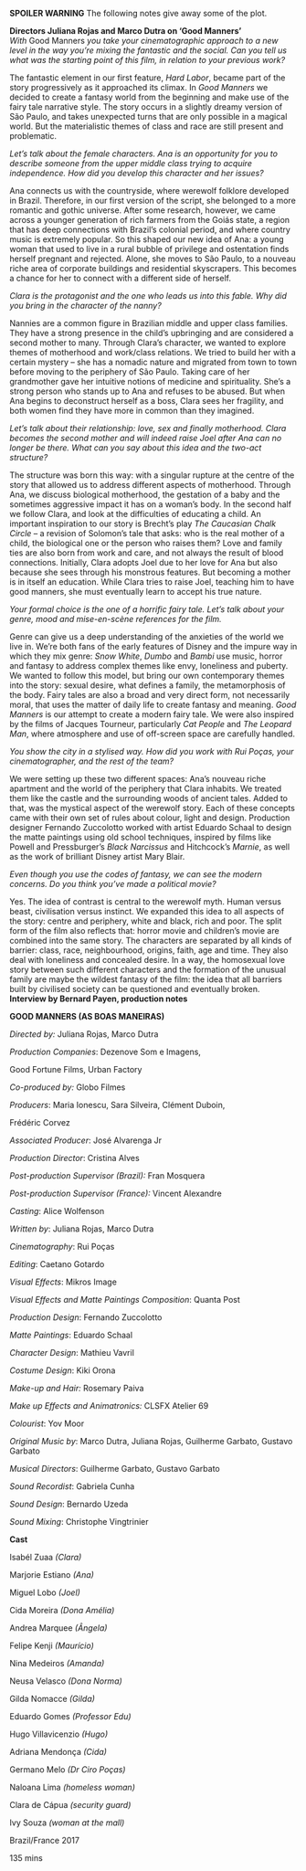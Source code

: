 

**SPOILER WARNING** The following notes give away some of the plot.

**Directors Juliana Rojas and Marco Dutra on ‘Good Manners’**  
_With_ Good Manners _you take your cinematographic approach to a new level in the way you’re mixing the fantastic and the social. Can you tell us what was the starting point of this film, in relation to your previous work?_

The fantastic element in our first feature, _Hard Labor_, became part of the story progressively as it approached its climax. In _Good Manners_ we decided to create a fantasy world from the beginning and make use of the fairy tale narrative style. The story occurs in a slightly dreamy version of São Paulo, and takes unexpected turns that are only possible in a magical world. But the materialistic themes of class and race are still present and problematic.

_Let’s talk about the female characters. Ana is an opportunity for you to describe someone from the upper middle class trying to acquire independence. How did you develop this character and her issues?_

Ana connects us with the countryside, where werewolf folklore developed in Brazil. Therefore, in our first version of the script, she belonged to a more romantic and gothic universe. After some research, however, we came across a younger generation of rich farmers from the Goiás state, a region that has deep connections with Brazil’s colonial period, and where country music is extremely popular. So this shaped our new idea of Ana: a young woman that used to live in a rural bubble of privilege and ostentation finds herself pregnant and rejected. Alone, she moves to São Paulo, to a nouveau riche area of corporate buildings and residential skyscrapers. This becomes a chance for her to connect with a different side of herself.

_Clara is the protagonist and the one who leads us into this fable. Why did you bring in the character of the nanny?_

Nannies are a common figure in Brazilian middle and upper class families. They have a strong presence in the child’s upbringing and are considered a second mother to many. Through Clara’s character, we wanted to explore themes of motherhood and work/class relations. We tried to build her with a certain mystery – she has a nomadic nature and migrated from town to town before moving to the periphery of São Paulo. Taking care of her grandmother gave her intuitive notions of medicine and spirituality. She’s a strong person who stands up to Ana and refuses to be abused. But when Ana begins to deconstruct herself as a boss, Clara sees her fragility, and both women find they have more in common than they imagined.

_Let’s talk about their relationship: love, sex and finally motherhood. Clara becomes the second mother and will indeed raise Joel after Ana can no longer be there. What can you say about this idea and the two-act structure?_

The structure was born this way: with a singular rupture at the centre of the story that allowed us to address different aspects of motherhood. Through Ana, we discuss biological motherhood, the gestation of a baby and the sometimes aggressive impact it has on a woman’s body. In the second half we follow Clara, and look at the difficulties of educating a child. An important inspiration to our story is Brecht’s play _The Caucasian Chalk Circle_ – a revision of Solomon’s tale that asks: who is the real mother of a child, the biological one or the person who raises them? Love and family ties are also born from work and care, and not always the result of blood connections. Initially, Clara adopts Joel due to her love for Ana but also because she sees through his monstrous features. But becoming a mother is in itself an education. While Clara tries to raise Joel, teaching him to have good manners, she must eventually learn to accept his true nature.

_Your formal choice is the one of a horrific fairy tale. Let’s talk about your genre, mood and mise-en-scène references for the film._

Genre can give us a deep understanding of the anxieties of the world we live in. We’re both fans of the early features of Disney and the impure way in which they mix genre: _Snow White_, _Dumbo_ and _Bambi_ use music, horror and fantasy to address complex themes like envy, loneliness and puberty. We wanted to follow this model, but bring our own contemporary themes into the story: sexual desire, what defines a family, the metamorphosis of the body. Fairy tales are also a broad and very direct form, not necessarily moral, that uses the matter of daily life to create fantasy and meaning. _Good Manners_ is our attempt to create a modern fairy tale. We were also inspired by the films of Jacques Tourneur, particularly _Cat People_ and _The Leopard Man_, where atmosphere and use of off-screen space are carefully handled.

_You show the city in a stylised way. How did you work with Rui Poças, your cinematographer, and the rest of the team?_

We were setting up these two different spaces: Ana’s nouveau riche apartment and the world of the periphery that Clara inhabits. We treated them like the castle and the surrounding woods of ancient tales. Added to that, was the mystical aspect of the werewolf story. Each of these concepts came with their own set of rules about colour, light and design. Production designer Fernando Zuccolotto worked with artist Eduardo Schaal to design the matte paintings using old school techniques, inspired by films like Powell and Pressburger’s _Black Narcissus_ and Hitchcock’s _Marnie_, as well as the work of brilliant Disney artist Mary Blair.

_Even though you use the codes of fantasy, we can see the modern concerns. Do you think you’ve made a political movie?_

Yes. The idea of contrast is central to the werewolf myth. Human versus beast, civilisation versus instinct. We expanded this idea to all aspects of the story: centre and periphery, white and black, rich and poor. The split form of the film also reflects that: horror movie and children’s movie are combined into the same story. The characters are separated by all kinds of barrier: class, race, neighbourhood, origins, faith, age and time. They also deal with loneliness and concealed desire. In a way, the homosexual love story between such different characters and the formation of the unusual family are maybe the wildest fantasy of the film: the idea that all barriers built by civilised society can be questioned and eventually broken. 
**Interview by Bernard Payen, production notes**

**GOOD MANNERS (AS BOAS MANEIRAS)**

_Directed by:_ Juliana Rojas, Marco Dutra

_Production_ _Companies_: Dezenove Som e Imagens,

Good Fortune Films, Urban Factory

_Co-produced by:_ Globo Filmes

_Producers_: Maria Ionescu, Sara Silveira, Clément Duboin,

Frédéric Corvez

_Associated_ _Producer_: José Alvarenga Jr

_Production_ _Director_: Cristina Alves

_Post-production Supervisor (Brazil):_ Fran Mosquera

_Post-production Supervisor (France):_ Vincent Alexandre

_Casting_: Alice Wolfenson

_Written_ _by_: Juliana Rojas, Marco Dutra

_Cinematography_: Rui Poças

_Editing_: Caetano Gotardo

_Visual_ _Effects_: Mikros Image

_Visual_ _Effects_ _and_ _Matte_ _Paintings_ _Composition_: Quanta Post

_Production_ _Design_: Fernando Zuccolotto

_Matte_ _Paintings_: Eduardo Schaal

_Character_ _Design_: Mathieu Vavril

_Costume_ _Design_: Kiki Orona

_Make-up and Hair:_ Rosemary Paiva

_Make up Effects and Animatronics:_ CLSFX Atelier 69

_Colourist_: Yov Moor

_Original_ _Music_ _by_: Marco Dutra, Juliana Rojas, Guilherme Garbato, Gustavo Garbato

_Musical_ _Directors_: Guilherme Garbato, Gustavo Garbato

_Sound_ _Recordist_: Gabriela Cunha

_Sound_ _Design_: Bernardo Uzeda

_Sound_ _Mixing_: Christophe Vingtrinier

**Cast**

Isabél Zuaa _(Clara)_

Marjorie Estiano _(Ana)_

Miguel Lobo _(Joel)_

Cida Moreira _(Dona Amélia)_

Andrea Marquee _(Ângela)_

Felipe Kenji _(Maurício)_

Nina Medeiros _(Amanda)_

Neusa Velasco _(Dona Norma)_

Gilda Nomacce _(Gilda)_

Eduardo Gomes _(Professor Edu)_

Hugo Villavicenzio _(Hugo)_

Adriana Mendonça _(Cida)_

Germano Melo _(Dr Ciro Poças)_

Naloana Lima _(homeless woman)_

Clara de Cápua _(security guard)_

Ivy Souza _(woman at the mall)_

Brazil/France 2017

135 mins
<!--stackedit_data:
eyJoaXN0b3J5IjpbMTI3MDk3MTUzNiwxOTE2NDU0MjIyXX0=
-->